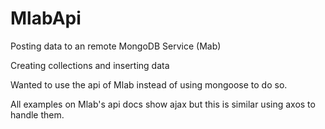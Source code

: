 # MlabApi

Posting data to an remote MongoDB Service (Mab)

Creating collections and inserting data

Wanted to use the api of Mlab instead of using mongoose to do so.

All examples on Mlab's api docs show ajax but this is similar using axos to handle them.
